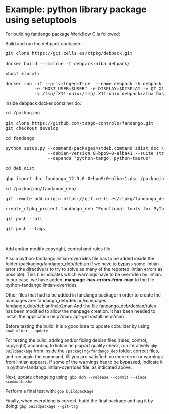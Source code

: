 Example: python library package using setuptools
=========================================


For building fandango package Workflow C is followed:


Build and run the debpack container:
<pre>
git clone https://git.cells.es/ctpkg/debpack.git

docker build --rm=true -t debpack:alba debpack/

xhost +local:

docker run -it --privileged=True  --name debpack -h debpack \
           -e "HOST_USER=$USER" -e DISPLAY=$DISPLAY -e QT_X11_NO_MITSHM=1 \
           -v /tmp/.X11-unix:/tmp/.X11-unix debpack:alba bash
</pre>


Inside debpack docker container do:
<pre>
cd /packaging

git clone https://github.com/tango-controls/fandango.git
git checkout develop

cd fandango

python setup.py --command-packages=stdeb.command sdist_dsc \
                --debian-version 0~bpo9+0~alba+1 --suite stretch-backports \
                --depends 'python-tango, python-taurus'

cd deb_dist

gbp import-dsc fandango_12.3.0-0~bpo9+0~alba+1.dsc /packaging/fandango_deb --pristine-tar

cd /packaging/fandango_deb/

git remote add origin https://git.cells.es/ctpkg/fandango_deb.git

create_ctpkg_project fandango_deb "Functional tools for PyTango / Tango Control System" "lib, python, ALL, mrosanes" 

git push --all

git push --tags


</pre>


Add and/or modify copyright, control and rules file.

Also a python-fandango.lintian-overrides file has to be added inside the folder
/packaging/fandango_deb/debian if we have to bypass some lintian error 
(the directive is to try to solve as many of the reported lintian errors
as possible). This file indicates which warnings have to be overriden by lintian. 
In our case, we have added: **manpage-has-errors-from-man** to the file 
python-fandango.lintian-overrides.


Other files that had to be added in fandango package in order to create the 
manpages are:
fandango_deb/debian/manpages
fandango_deb/debian/help2man
And the file fandango_deb/debian/rules has been modified to allow the manpage
creation.
It has been needed to install the application help2man: apt-get install help2man



Before testing the build, it is a good idea to update cobuilder by using:
`cowbuilder --update`

For testing the build, adding and/or fixing debian files (rules, control, copyright) 
according to lintian an piupart quality check, run iteratively `gbp buildpackage` 
from inside the `/packaging/fandango_deb` folder, correct files, and run again the command,
till you are satisfied: no more error or warnings from lintian appears. If some
of the warnings has to be bypassed, indicate it in python-fandango.lintian-overrides
file, as indicated above.

Next, update changelog using:
`gbp dch --release --commit --since <commithash>`

Perform a final test with:
`gbp buildpackage` 

Finally, when everything is correct, build the final package and tag it by doing:
`gbp buildpackage --git-tag`




